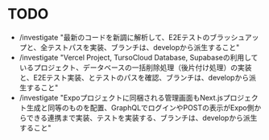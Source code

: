 # TODO

- /investigate "最新のコードを新調に解析して、E2Eテストのブラッシュアップと、全テストパスを実装、ブランチは、developから派生すること"
- /investigate "Vercel Project, TursoCloud Database, Supabaseの利用しているプロジェクト、データベースの一括削除処理（後片付け処理）の実装と、E2Eテスト実装、とテストのパスを確認、ブランチは、developから派生すること"
- /investigate "Expoプロジェクトに同梱される管理画面もNext.jsプロジェクト生成と同等のものを配置、GraphQLでログインやPOSTの表示がExpo側からできる連携まで実装、テストを実装する、ブランチは、developから派生すること"
